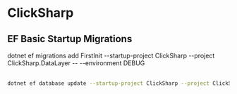 # ClickSharp

## EF Basic Startup Migrations
dotnet ef migrations add FirstInit --startup-project ClickSharp --project ClickSharp.DataLayer -- --environment DEBUG </br>
<br />
```bash
dotnet ef database update --startup-project ClickSharp --project ClickSharp.DataLayer -- --environment DEBUG
```
